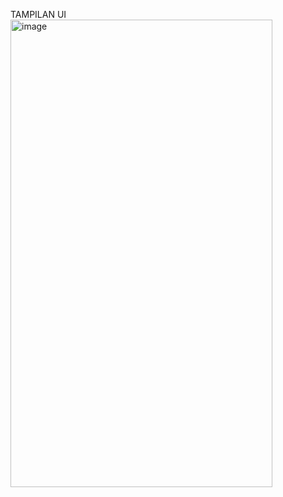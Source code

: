 TAMPILAN UI
<img width="419" height="748" alt="image" src="https://github.com/user-attachments/assets/a297502a-e9d5-45f0-b60b-9f4e8e5dfbae" />
